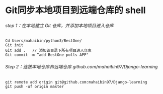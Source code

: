 Git同步本地项目到远端仓库的 shell
======


###### step 1：在本地建立 Git 仓库，并添加本地项目进入仓库

```
Cd Users/mahaibin/python3/BestOne/
Git init
Git add .   // 添加该目录下所有项目进入仓库
Git commit -m “add BestOne polls APP"
```

###### Step 2：连接本地仓库和远端仓库 github.com/mahaibin97/Django-learning

```
git remote add origin git@github.com:mahaibin97/Django-learning
git push -uf origin master
```

